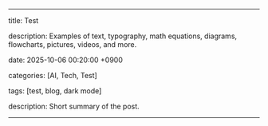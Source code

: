 ---

title: Test

description: Examples of text, typography, math equations, diagrams, flowcharts, pictures, videos, and more.

date: 2025-10-06 00:20:00 +0900

categories: [AI, Tech, Test]

tags: [test, blog, dark mode]

description: Short summary of the post.

---